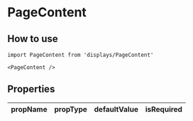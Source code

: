 # PageContent

## How to use

```
import PageContent from 'displays/PageContent'
```

```
<PageContent />
```

## Properties

| propName | propType | defaultValue | isRequired |
| - | - | - | - |
